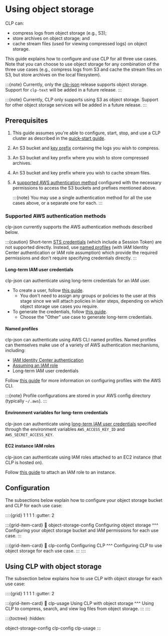 # Using object storage

CLP can:

* compress logs from object storage (e.g., S3);
* store archives on object storage; and
* cache stream files (used for viewing compressed logs) on object storage.

This guide explains how to configure and use CLP for all three use cases. Note that you can choose
to use object storage for any combination of the three use cases (e.g., compress logs from S3 and
cache the stream files on S3, but store archives on the local filesystem).

:::{note}
Currently, only the [clp-json][release-choices] release supports object storage. Support for
`clp-text` will be added in a future release.
:::

:::{note}
Currently, CLP only supports using S3 as object storage. Support for other object storage services
will be added in a future release.
:::

## Prerequisites

1. This guide assumes you're able to configure, start, stop, and use a CLP cluster as described in
   the [quick-start guide](../quick-start-overview.md).
2. An S3 bucket and [key prefix][aws-key-prefixes] containing the logs you wish to compress.
3. An S3 bucket and key prefix where you wish to store compressed archives.
4. An S3 bucket and key prefix where you wish to cache stream files.
5. A [supported AWS authentication method](#supported-aws-authentication-methods) configured with
   the necessary permissions to access the S3 buckets and prefixes mentioned above.

   :::{note}
   You may use a single authentication method for all the use cases above, or a separate one for
   each.
   :::

### Supported AWS authentication methods

clp-json currently supports the AWS authentication methods described below.

:::{caution}
Short-term [STS credentials][aws-sts-credentials] (which include a Session Token) are not supported
directly. Instead, use [named profiles](#named-profiles) (with IAM Identity Center authentication or
IAM role assumption) which provide the required permissions and don't require specifying credentials
directly.
:::

#### Long-term IAM user credentials

clp-json can authenticate using long-term credentials for an IAM user.

* To create a user, follow [this guide][aws-create-iam-user].
  * You don't need to assign any groups or policies to the user at this stage since we will
    attach policies in later steps, depending on which object storage use cases you require.
* To generate the credentials, follow [this guide][aws-create-access-keys].
  * Choose the "Other" use case to generate long-term credentials.

#### Named profiles

clp-json can authenticate using AWS CLI named profiles. Named profiles can themselves make use of a
variety of AWS authentication mechanisms, including:

* [IAM Identity Center authentication][aws-iam-identity-center]
* [Assuming an IAM role][aws-iam-roles]
* Long-term IAM user credentials

Follow [this guide][aws-configure-profiles] for more information on configuring profiles with the
AWS CLI.

:::{note}
Profile configurations are stored in your AWS config directory (typically `~/.aws`).
:::

#### Environment variables for long-term credentials

clp-json can authenticate using [long-term IAM user credentials](#long-term-iam-user-credentials)
specified through the environment variables `AWS_ACCESS_KEY_ID` and `AWS_SECRET_ACCESS_KEY`.

#### EC2 instance IAM roles

clp-json can authenticate using IAM roles attached to an EC2 instance (that CLP is hosted on).

Follow [this guide][aws-ec2-attach-iam-role] to attach an IAM role to an instance.

## Configuration

The subsections below explain how to configure your object storage bucket and CLP for each use case:

::::{grid} 1 1 1 1
:gutter: 2

:::{grid-item-card}
:link: object-storage-config
Configuring object storage
^^^
Configuring your object storage bucket and IAM permissions for each use case.
:::

:::{grid-item-card}
:link: clp-config
Configuring CLP
^^^
Configuring CLP to use object storage for each use case.
:::
::::

## Using CLP with object storage

The subsection below explains how to use CLP with object storage for each use case:

::::{grid} 1 1 1 1
:gutter: 2

:::{grid-item-card}
:link: clp-usage
Using CLP with object storage
^^^
Using CLP to compress, search, and view log files from object storage.
:::
::::

:::{toctree}
:hidden:

object-storage-config
clp-config
clp-usage
:::

[aws-configure-profiles]: https://docs.aws.amazon.com/cli/latest/userguide/cli-configure-files.html
[aws-create-access-keys]: https://docs.aws.amazon.com/keyspaces/latest/devguide/create.keypair.html
[aws-create-iam-user]: https://docs.aws.amazon.com/IAM/latest/UserGuide/id_users_create.html
[aws-ec2-attach-iam-role]: https://docs.aws.amazon.com/AWSEC2/latest/UserGuide/attach-iam-role.html
[aws-iam-identity-center]: https://docs.aws.amazon.com/cli/latest/userguide/cli-configure-sso.html
[aws-iam-roles]: https://docs.aws.amazon.com/cli/latest/userguide/cli-configure-role.html
[aws-key-prefixes]: https://docs.aws.amazon.com/AmazonS3/latest/userguide/using-prefixes.html
[aws-sts-credentials]: https://docs.aws.amazon.com/IAM/latest/UserGuide/id_credentials_temp.html
[release-choices]: ../quick-start-cluster-setup/index.md#choosing-a-release
